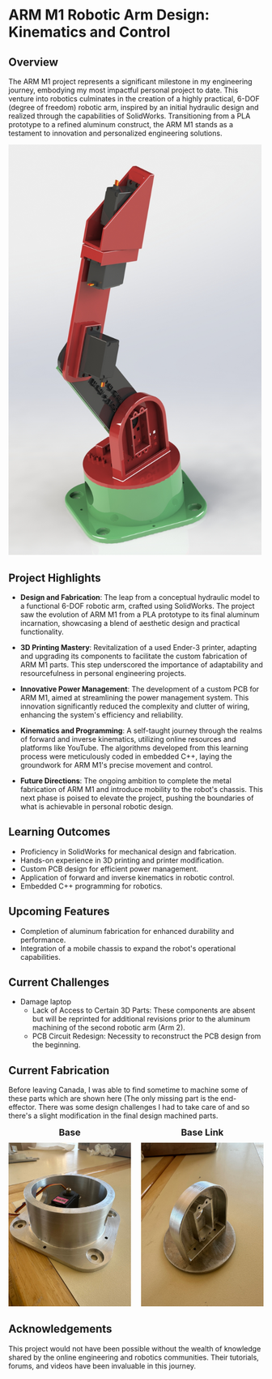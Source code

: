 # ARM M1 Robotic Arm Design: Kinematics and Control

## Overview

The ARM M1 project represents a significant milestone in my engineering journey, embodying my most impactful personal project to date. This venture into robotics culminates in the creation of a highly practical, 6-DOF (degree of freedom) robotic arm, inspired by an initial hydraulic design and realized through the capabilities of SolidWorks. Transitioning from a PLA prototype to a refined aluminum construct, the ARM M1 stands as a testament to innovation and personalized engineering solutions.

<img src="https://github.com/Seyi-roboticist/OluwaseyiR.github.io/blob/main/Projects/Robot_Design/CADpics/Screenshot%202024-02-20%20022158.png?raw=true" width="500" alt="Robot Design">


## Project Highlights

- **Design and Fabrication**: The leap from a conceptual hydraulic model to a functional 6-DOF robotic arm, crafted using SolidWorks. The project saw the evolution of ARM M1 from a PLA prototype to its final aluminum incarnation, showcasing a blend of aesthetic design and practical functionality.
  
- **3D Printing Mastery**: Revitalization of a used Ender-3 printer, adapting and upgrading its components to facilitate the custom fabrication of ARM M1 parts. This step underscored the importance of adaptability and resourcefulness in personal engineering projects.

- **Innovative Power Management**: The development of a custom PCB for ARM M1, aimed at streamlining the power management system. This innovation significantly reduced the complexity and clutter of wiring, enhancing the system's efficiency and reliability.

- **Kinematics and Programming**: A self-taught journey through the realms of forward and inverse kinematics, utilizing online resources and platforms like YouTube. The algorithms developed from this learning process were meticulously coded in embedded C++, laying the groundwork for ARM M1's precise movement and control.

- **Future Directions**: The ongoing ambition to complete the metal fabrication of ARM M1 and introduce mobility to the robot's chassis. This next phase is poised to elevate the project, pushing the boundaries of what is achievable in personal robotic design.

## Learning Outcomes

- Proficiency in SolidWorks for mechanical design and fabrication.
- Hands-on experience in 3D printing and printer modification.
- Custom PCB design for efficient power management.
- Application of forward and inverse kinematics in robotic control.
- Embedded C++ programming for robotics.

## Upcoming Features

- Completion of aluminum fabrication for enhanced durability and performance.
- Integration of a mobile chassis to expand the robot's operational capabilities.

## Current Challenges 
- Damage laptop 
	- Lack of Access to Certain 3D Parts: These components are absent but will be reprinted for additional revisions prior to the aluminum machining of the second robotic arm (Arm 2).
	- PCB Circuit Redesign: Necessity to reconstruct the PCB design from the beginning.

## Current Fabrication 
Before leaving Canada, I was able to find sometime to machine some of these parts which are shown here (The only missing part is the end-effector. There was some design challenges I had to take care of and so there's a slight modification in the final design machined parts. 
<div style="display: flex; align-items: flex-start; justify-content: space-around;">
  <div style="text-align: center; margin-right: 20px;">
    <div style="font-weight: bold; font-size: 18px; margin-bottom: 10px;">Base</div>
    <img src="https://github.com/Seyi-roboticist/OluwaseyiR.github.io/blob/main/Projects/Robot_Design/images/IMG_2164.jpeg?raw=true" width="400" alt="Base">
  </div>
  <div style="text-align: center;">
    <div style="font-weight: bold; font-size: 18px; margin-bottom: 10px;">Base Link</div>
    <img src="https://github.com/Seyi-roboticist/OluwaseyiR.github.io/blob/main/Projects/Robot_Design/images/IMG_2167.jpeg?raw=true" width="400" alt="Base Link">
  </div>
</div>



 
## Acknowledgements

This project would not have been possible without the wealth of knowledge shared by the online engineering and robotics communities. Their tutorials, forums, and videos have been invaluable in this journey.

